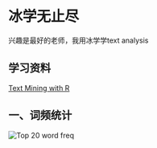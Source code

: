 # 冰学无止尽

兴趣是最好的老师，我用冰学学text analysis
## 学习资料
[Text Mining with R](https://www.tidytextmining.com/)

## 一、词频统计
![Top 20 word freq](https://github.com/claregogo/bigice/blob/main/top20word_freq.png)


